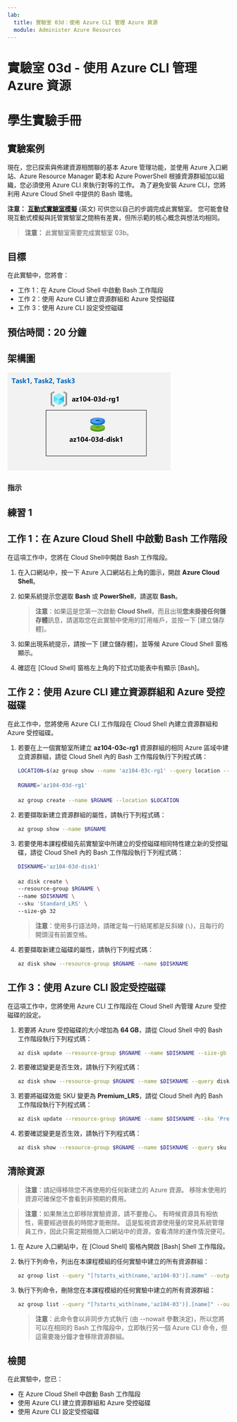 ```yaml
---
lab:
  title: 實驗室 03d：使用 Azure CLI 管理 Azure 資源
  module: Administer Azure Resources
---
```


# 實驗室 03d - 使用 Azure CLI 管理 Azure 資源
# 學生實驗手冊

## 實驗案例

現在，您已探索與佈建資源相關聯的基本 Azure 管理功能，並使用 Azure 入口網站、Azure Resource Manager 範本和 Azure PowerShell 根據資源群組加以組織，您必須使用 Azure CLI 來執行對等的工作。 為了避免安裝 Azure CLI，您將利用 Azure Cloud Shell 中提供的 Bash 環境。

**注意：** **[互動式實驗室模擬](https://mslabs.cloudguides.com/guides/AZ-104%20Exam%20Guide%20-%20Microsoft%20Azure%20Administrator%20Exercise%207)** (英文) 可供您以自己的步調完成此實驗室。 您可能會發現互動式模擬與託管實驗室之間稍有差異，但所示範的核心概念與想法均相同。 

>**注意：** 此實驗室需要完成實驗室 03b。

## 目標

在此實驗中，您將會：

+ 工作 1：在 Azure Cloud Shell 中啟動 Bash 工作階段
+ 工作 2：使用 Azure CLI 建立資源群組和 Azure 受控磁碟
+ 工作 3：使用 Azure CLI 設定受控磁碟

## 預估時間：20 分鐘

## 架構圖

![image](../media/lab03d.png)

### 指示

## 練習 1

## 工作 1：在 Azure Cloud Shell 中啟動 Bash 工作階段

在這項工作中，您將在 Cloud Shell中開啟 Bash 工作階段。 

1. 在入口網站中，按一下 Azure 入口網站右上角的圖示，開啟 **Azure Cloud Shell**。

1. 如果系統提示您選取 **Bash** 或 **PowerShell**，請選取 **Bash**。 

    >**注意**：如果這是您第一次啟動 **Cloud Shell**，而且出現**您未掛接任何儲存體**訊息，請選取您在此實驗中使用的訂用帳戶，並按一下 [建立儲存體]。 

1. 如果出現系統提示，請按一下 [建立儲存體]，並等候 Azure Cloud Shell 窗格顯示。 

1. 確認在 [Cloud Shell] 窗格左上角的下拉式功能表中有顯示 [Bash]。

## 工作 2：使用 Azure CLI 建立資源群組和 Azure 受控磁碟

在此工作中，您將使用 Azure CLI 工作階段在 Cloud Shell 內建立資源群組和 Azure 受控磁碟。

1. 若要在上一個實驗室所建立 **az104-03c-rg1** 資源群組的相同 Azure 區域中建立資源群組，請從 Cloud Shell 內的 Bash 工作階段執行下列程式碼：

   ```sh
   LOCATION=$(az group show --name 'az104-03c-rg1' --query location --out tsv)

   RGNAME='az104-03d-rg1'

   az group create --name $RGNAME --location $LOCATION
   ```
1. 若要擷取新建立資源群組的屬性，請執行下列程式碼：

   ```sh
   az group show --name $RGNAME
   ```
1. 若要使用本課程模組先前實驗室中所建立的受控磁碟相同特性建立新的受控磁碟，請從 Cloud Shell 內的 Bash 工作階段執行下列程式碼：

   ```sh
   DISKNAME='az104-03d-disk1'

   az disk create \
   --resource-group $RGNAME \
   --name $DISKNAME \
   --sku 'Standard_LRS' \
   --size-gb 32
   ```
    >**注意**：使用多行語法時，請確定每一行結尾都是反斜線 (`\`)，且每行的開頭沒有前置空格。

1. 若要擷取新建立磁碟的屬性，請執行下列程式碼：

   ```sh
   az disk show --resource-group $RGNAME --name $DISKNAME
   ```

## 工作 3：使用 Azure CLI 設定受控磁碟

在這項工作中，您將使用 Azure CLI 工作階段在 Cloud Shell 內管理 Azure 受控磁碟的設定。 

1. 若要將 Azure 受控磁碟的大小增加為 **64 GB**，請從 Cloud Shell 中的 Bash 工作階段執行下列程式碼：

   ```sh
   az disk update --resource-group $RGNAME --name $DISKNAME --size-gb 64
   ```

1. 若要確認變更是否生效，請執行下列程式碼：

   ```sh
   az disk show --resource-group $RGNAME --name $DISKNAME --query diskSizeGB
   ```

1. 若要將磁碟效能 SKU 變更為 **Premium_LRS**，請從 Cloud Shell 內的 Bash 工作階段執行下列程式碼：

   ```sh
   az disk update --resource-group $RGNAME --name $DISKNAME --sku 'Premium_LRS'
   ```

1. 若要確認變更是否生效，請執行下列程式碼：

   ```sh
   az disk show --resource-group $RGNAME --name $DISKNAME --query sku
   ```

## 清除資源

 > **注意**：請記得移除您不再使用的任何新建立的 Azure 資源。 移除未使用的資源可確保您不會看到非預期的費用。

 > **注意**：如果無法立即移除實驗資源，請不要擔心。 有時候資源具有相依性，需要經過很長的時間才能刪除。 這是監視資源使用量的常見系統管理員工作，因此只需定期檢閱入口網站中的資源，查看清除的運作情況便可。 

1. 在 Azure 入口網站中，在 [Cloud Shell] 窗格內開啟 [Bash] Shell 工作階段。

1. 執行下列命令，列出在本課程模組的任何實驗中建立的所有資源群組：

   ```sh
   az group list --query "[?starts_with(name,'az104-03')].name" --output tsv
   ```

1. 執行下列命令，刪除您在本課程模組的任何實驗中建立的所有資源群組：

   ```sh
   az group list --query "[?starts_with(name,'az104-03')].[name]" --output tsv | xargs -L1 bash -c 'az group delete --name $0 --no-wait --yes'
   ```

    >**注意**：此命令會以非同步方式執行 (由 --nowait 參數決定)，所以您將可以在相同的 Bash 工作階段中，立即執行另一個 Azure CLI 命令，但這需要幾分鐘才會移除資源群組。

## 檢閱

在此實驗中，您已：

- 在 Azure Cloud Shell 中啟動 Bash 工作階段
- 使用 Azure CLI 建立資源群組和 Azure 受控磁碟
- 使用 Azure CLI 設定受控磁碟
